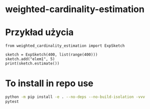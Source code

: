 # weighted-cardinality-estimation

# Przykład użycia

    from weighted_cardinality_estimation import ExpSketch

    sketch = ExpSketch(400, list(range(400)))
    sketch.add("elem1", 5)
    print(sketch.estimate())

# To install in repo use

```bash
python -m pip install -e . --no-deps --no-build-isolation -vvv
pytest
```